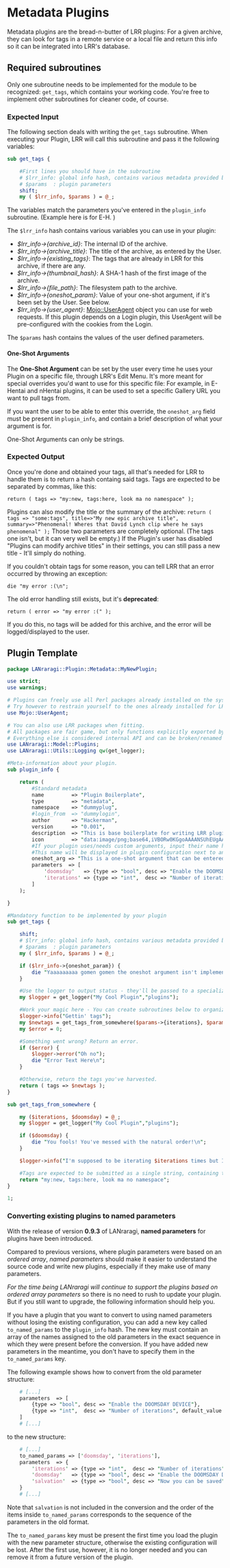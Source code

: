 # Metadata Plugins

Metadata plugins are the bread-n-butter of LRR plugins: For a given archive, they can look for tags in a remote service or a local file and return this info so it can be integrated into LRR's database.

## Required subroutines

Only one subroutine needs to be implemented for the module to be recognized: `get_tags`, which contains your working code. You're free to implement other subroutines for cleaner code, of course.

### Expected Input

The following section deals with writing the `get_tags` subroutine.
When executing your Plugin, LRR will call this subroutine and pass it the following variables:

```perl
sub get_tags {

    #First lines you should have in the subroutine
    # $lrr_info: global info hash, contains various metadata provided by LRR
    # $params  : plugin parameters
    shift;
    my ( $lrr_info, $params ) = @_;
```

The variables match the parameters you've entered in the `plugin_info` subroutine. \(Example here is for E-H.  )

The `$lrr_info` hash contains various variables you can use in your plugin:

* _$lrr\_info->{archive\_id}_: The internal ID of the archive.
* _$lrr\_info->{archive\_title}_: The title of the archive, as entered by the User.
* _$lrr\_info->{existing\_tags}_: The tags that are already in LRR for this archive, if there are any.
* _$lrr\_info->{thumbnail\_hash}_: A SHA-1 hash of the first image of the archive.
* _$lrr\_info->{file\_path}_: The filesystem path to the archive.
* _$lrr\_info->{oneshot\_param}_: Value of your one-shot argument, if it's been set by the User. See below.
* _$lrr\_info->{user\_agent}_: [Mojo::UserAgent](https://mojolicious.org/perldoc/Mojo/UserAgent) object you can use for web requests. If this plugin depends on a Login plugin, this UserAgent will be pre-configured with the cookies from the Login.

The `$params` hash contains the values of the user defined parameters.

#### One-Shot Arguments

The **One-Shot Argument** can be set by the user every time he uses your Plugin on a specific file, through LRR's Edit Menu.
It's more meant for special overrides you'd want to use for this specific file:
For example, in E-Hentai and nHentai plugins, it can be used to set a specific Gallery URL you want to pull tags from.

If you want the user to be able to enter this override, the `oneshot_arg` field must be present in `plugin_info`, and contain a brief description of what your argument is for.

One-Shot Arguments can only be strings.

### Expected Output

Once you're done and obtained your tags, all that's needed for LRR to handle them is to return a hash containg said tags.
Tags are expected to be separated by commas, like this:

`return ( tags => "my:new, tags:here, look ma no namespace" );`

Plugins can also modify the title or the summary of the archive:
`return ( tags => "some:tags", title=>"My new epic archive title", summary=>"Phenomenal! Wheres that David Lynch clip where he says phenomenal" );`
Those two parameters are completely optional. \(The tags one isn't, but it can very well be empty.\)
If the Plugin's user has disabled "Plugins can modify archive titles" in their settings, you can still pass a new title - It'll simply do nothing.

If you couldn't obtain tags for some reason, you can tell LRR that an error occurred by throwing an exception:

`die "my error :(\n";`

The old error handling still exists, but it's **deprecated**:

`return ( error => "my error :(" );`

If you do this, no tags will be added for this archive, and the error will be logged/displayed to the user.

## Plugin Template

```perl
package LANraragi::Plugin::Metadata::MyNewPlugin;

use strict;
use warnings;

# Plugins can freely use all Perl packages already installed on the system
# Try however to restrain yourself to the ones already installed for LRR (see tools/cpanfile) to avoid extra installations by the end-user.
use Mojo::UserAgent;

# You can also use LRR packages when fitting.
# All packages are fair game, but only functions explicitly exported by the Utils packages are supported between versions.
# Everything else is considered internal API and can be broken/renamed between versions.
use LANraragi::Model::Plugins;
use LANraragi::Utils::Logging qw(get_logger);

#Meta-information about your plugin.
sub plugin_info {

    return (
        #Standard metadata
        name         => "Plugin Boilerplate",
        type         => "metadata",
        namespace    => "dummyplug",
        #login_from  => "dummylogin",
        author       => "Hackerman",
        version      => "0.001",
        description  => "This is base boilerplate for writing LRR plugins.",
        icon         => "data:image/png;base64,iVBORw0KGgoAAAANSUhEUgAAABQAAAAUCAYAAACNiR0NAAAABmJLR0QAAAAAAAD5Q7t/AAAACXBI\nWXMAAAsTAAALEwEAmpwYAAAAB3RJTUUH4wYDFCYzptBwXAAAAB1pVFh0Q29tbWVudAAAAAAAQ3Jl\nYXRlZCB3aXRoIEdJTVBkLmUHAAAAjUlEQVQ4y82UwQ7AIAhDqeH/f7k7kRgmiozDPKppyisAkpTG\nM6T5vAQBCIAeQQBCUkiWRTV68KJZ1FuG5vY/oazYGdcWh7diy1Bml5We1yiMW4dmQr+W65mPjFjU\n5PMg2P9jKKvUdxWMU8neqYUW4cBpffnxi8TsXk/Qs8GkGGaWhmes1ZmNmr8kuMPwAJzzZSoHwxbF\nAAAAAElFTkSuQmCC",
        #If your plugin uses/needs custom arguments, input their name here.
        #This name will be displayed in plugin configuration next to an input box for global arguments, and in archive edition for one-shot arguments.
        oneshot_arg => "This is a one-shot argument that can be entered by the user when executing this plugin on a file",
        parameters  => [
            'doomsday'   => {type => "bool", desc => "Enable the DOOMSDAY DEVICE"},
            'iterations' => {type => "int",  desc => "Number of iterations", default_value => "9001"}
        ]
    );

}

#Mandatory function to be implemented by your plugin
sub get_tags {

    shift;
    # $lrr_info: global info hash, contains various metadata provided by LRR
    # $params  : plugin parameters
    my ( $lrr_info, $params ) = @_;

    if ($lrr_info->{oneshot_param}) {
        die "Yaaaaaaaaa gomen gomen the oneshot argument isn't implemented -- You entered ".$lrr_info->{oneshot_param}.", right ?\n";
    }

    #Use the logger to output status - they'll be passed to a specialized logfile and written to STDOUT.
    my $logger = get_logger("My Cool Plugin","plugins");

    #Work your magic here - You can create subroutines below to organize the code better
    $logger->info("Gettin' tags");
    my $newtags = get_tags_from_somewhere($params->{iterations}, $params->{doomsday}); #To be implemented
    my $error = 0;

    #Something went wrong? Return an error.
    if ($error) {
        $logger->error("Oh no");
        die "Error Text Here\n";
    }

    #Otherwise, return the tags you've harvested.
    return ( tags => $newtags );
}

sub get_tags_from_somewhere {

    my ($iterations, $doomsday) = @_;
    my $logger = get_logger("My Cool Plugin","plugins");

    if ($doomsday) {
        die "You fools! You've messed with the natural order!\n";
    }

    $logger->info("I'm supposed to be iterating $iterations times but I don't give a damn my man");

    #Tags are expected to be submitted as a single string, containing tags split up by commas. Namespaces are optional.
    return "my:new, tags:here, look ma no namespace";
}

1;
```

### Converting existing plugins to named parameters

With the release of version **0.9.3** of LANraragi, **named parameters** for plugins have been introduced.

Compared to previous versions, where plugin parameters were based on an _ordered array_, _named parameters_ should make it easier to understand the source code and write new plugins, especially if they make use of many parameters.

_For the time being LANraragi will continue to support the plugins based on ordered array parameters_ so there is no need to rush to update your plugin. But if you still want to upgrade, the following information should help you.

If you have a plugin that you want to convert to using named parameters without losing the existing configuration, you can add a new key called `to_named_params` to the `plugin_info` hash.
The new key must contain an array of the names assigned to the old parameters in the exact sequence in which they were present before the conversion.
If you have added new parameters in the meantime, you don't have to specify them in the `to_named_params` key.

The following example shows how to convert from the old parameter structure:

```perl
    # [...]
    parameters  => [
        {type => "bool", desc => "Enable the DOOMSDAY DEVICE"},
        {type => "int",  desc => "Number of iterations", default_value => "9001"}
    ]
    # [...]
```

to the new structure:

```perl
    # [...]
    to_named_params => ['doomsday', 'iterations'],
    parameters  => {
        'iterations' => {type => "int",  desc => "Number of iterations", default_value => "9001"},
        'doomsday'   => {type => "bool", desc => "Enable the DOOMSDAY DEVICE"},
        'salvation'  => {type => "bool", desc => "Now you can be saved"}
    }
    # [...]
```

Note that `salvation` is not included in the conversion and the order of the items inside `to_named_params` corresponds to the sequence of the parameters in the old format.

The `to_named_params` key must be present the first time you load the plugin with the new parameter structure, otherwise the existing configuration will be lost. After the first use, however, it is no longer needed and you can remove it from a future version of the plugin.

